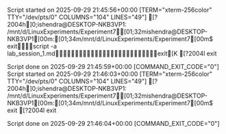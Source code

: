 Script started on 2025-09-29 21:45:56+00:00 [TERM="xterm-256color" TTY="/dev/pts/0" COLUMNS="104" LINES="49"]
[?2004h]0;ishendra@DESKTOP-NKB3VP1: /mnt/d/LinuxExperiments/Experiment7[01;32mishendra@DESKTOP-NKB3VP1[00m:[01;34m/mnt/d/LinuxExperiments/Experiment7[00m$ exitscript -a lab_session_1.mdexit[K
[?2004lexit

Script done on 2025-09-29 21:45:59+00:00 [COMMAND_EXIT_CODE="0"]
Script started on 2025-09-29 21:46:03+00:00 [TERM="xterm-256color" TTY="/dev/pts/0" COLUMNS="104" LINES="49"]
[?2004h]0;ishendra@DESKTOP-NKB3VP1: /mnt/d/LinuxExperiments/Experiment7[01;32mishendra@DESKTOP-NKB3VP1[00m:[01;34m/mnt/d/LinuxExperiments/Experiment7[00m$ exit
[?2004lexit

Script done on 2025-09-29 21:46:04+00:00 [COMMAND_EXIT_CODE="0"]
